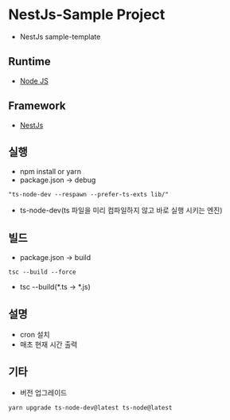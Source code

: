 # NestJs-Sample Project
- NestJs sample-template

## Runtime
- [Node JS](https://nodejs.org/ko/)

## Framework
- [NestJs](https://nestjs.com/)

## 실행
- npm install or yarn
- package.json -> debug
```
"ts-node-dev --respawn --prefer-ts-exts lib/"
```
- ts-node-dev(ts 파일을 미리 컴파일하지 않고 바로 실행 시키는 엔진)

## 빌드
- package.json -> build
```
tsc --build --force
```
- tsc --build(*.ts -> *.js)

## 설명
- cron 설치 
- 매초 현재 시간 출력

## 기타
- 버전 업그레이드 
```
yarn upgrade ts-node-dev@latest ts-node@latest
```



